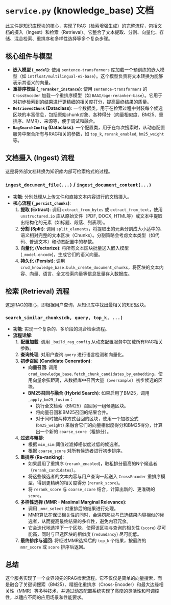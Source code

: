 # `service.py` (knowledge_base) 文档

此文件是知识库模块的核心，实现了RAG（检索增强生成）的完整流程，包括文档的摄入（Ingest）和检索（Retrieval）。它整合了文本提取、分割、向量化、存储、混合检索、重排序和多样性选择等多个复杂步骤。

## 核心组件与模型

- **嵌入模型 (`_model`)**: 使用 `sentence-transformers` 库加载一个预训练的嵌入模型（如 `intfloat/multilingual-e5-base`）。这个模型负责将文本转换为能够表示其语义的向量。
- **重排序模型 (`_reranker_instance`)**: 使用 `sentence-transformers` 的 `CrossEncoder` 加载一个重排序模型（如 `BAAI/bge-reranker-base`）。它用于对初步检索到的结果进行更精细的相关度打分，提高最终结果的质量。
- **`RetrievedChunk` (Dataclass)**: 一个数据类，用于在检索过程中封装每个候选区块的丰富信息，包括原始chunk对象、各种得分（向量相似度、BM25、重排序、MMR）、来源等，便于调试和融合。
- **`RagSearchConfig` (Dataclass)**: 一个配置类，用于在每次搜索时，从动态配置服务中聚合所有与RAG相关的参数，如 `top_k`, `rerank_enabled`, `bm25_weight` 等。

## 文档摄入 (Ingest) 流程

这是将外部文档转换为知识库内部可检索格式的过程。

### `ingest_document_file(...)` / `ingest_document_content(...)`
- **功能**: 分别处理从上传文件和直接文本内容进行的文档摄入。
- **核心流程 (`_persist_chunks`)**:
    1.  **提取 (Extract)**: 调用 `extract_from_bytes` 或 `extract_from_text`，使用 `unstructured.io` 库从原始文件（PDF, DOCX, HTML等）或文本中提取出结构化的元素（如标题、段落、列表项）。
    2.  **分割 (Split)**: 调用 `split_elements`，将提取出的元素分割成大小适中的、语义相对完整的文本区块（Chunks）。分割策略会考虑文本类型（如代码、普通文本）和动态配置中的参数。
    3.  **向量化 (Vectorize)**: 将所有文本区块批量送入嵌入模型 (`_model.encode`)，生成它们的语义向量。
    4.  **持久化 (Persist)**: 调用 `crud_knowledge_base.bulk_create_document_chunks`，将区块的文本内容、向量、语言、全文检索向量等信息批量存入数据库。

## 检索 (Retrieval) 流程

这是RAG的核心，即根据用户查询，从知识库中找出最相关的知识区块。

### `search_similar_chunks(db, query, top_k, ...)`
- **功能**: 实现一个复杂的、多阶段的混合检索流程。
- **流程详解**:
    1.  **配置加载**: 调用 `_build_rag_config` 从动态配置服务中加载所有RAG相关参数。
    2.  **查询处理**: 对用户查询 `query` 进行语言检测和向量化。
    3.  **初步召回 (Candidate Generation)**:
        - **向量召回**: 调用 `crud_knowledge_base.fetch_chunk_candidates_by_embedding`，使用向量余弦距离，从数据库中召回大量（`oversample`）初步候选的区块。
        - **BM25召回与融合 (Hybrid Search)**: 如果启用了BM25，调用 `_apply_bm25_fusion`：
            - 执行全文检索（BM25）召回另一组候选区块。
            - 将向量召回和BM25召回的结果合并。
            - 对于同时被两种方式召回的区块，使用一个加权公式 (`bm25_weight`) 来融合它们的向量相似度得分和BM25得分，计算出一个新的 `coarse_score`（粗排分）。
    4.  **过滤与粗排**: 
        - 根据 `min_sim` 阈值过滤掉相似度过低的候选者。
        - 根据 `coarse_score` 对所有候选者进行初步排序。
    5.  **重排序 (Re-ranking)**:
        - 如果启用了重排序 (`rerank_enabled`)，取粗排分最高的N个候选者（`rerank_candidates`）。
        - 将这些候选者的文本内容与用户查询一起送入 `CrossEncoder` 重排序模型，得到更精确的相关度得分 (`rerank_score`)。
        - 将 `rerank_score` 与 `coarse_score` 结合，计算出新的、更准确的 `score`。
    6.  **多样性选择 (MMR - Maximal Marginal Relevance)**:
        - 调用 `_mmr_select` 对重排后的结果进行处理。
        - MMR算法在保证相关性的同时，会惩罚那些与已选结果内容相似的候选者，从而提高最终结果的多样性，避免内容冗余。
        - 它会迭代地选择下一个区块，使得该区块与查询的相关性 (`score`) 尽可能高，同时与已选区块的相似度 (`redundancy`) 尽可能低。
    7.  **最终排序与返回**: 将经过MMR选择后的 `top_k` 个结果，按最终的 `mmr_score` 或 `score` 排序后返回。

## 总结

这个服务实现了一个业界领先的RAG检索流程。它不仅仅是简单的向量搜索，而是融合了关键词搜索（BM25）、精细化重排序（Cross-Encoder）和最大边缘相关性（MMR）等多种技术，并通过动态配置系统实现了高度的灵活性和可调控性，以适应不同的应用场景和性能要求。
